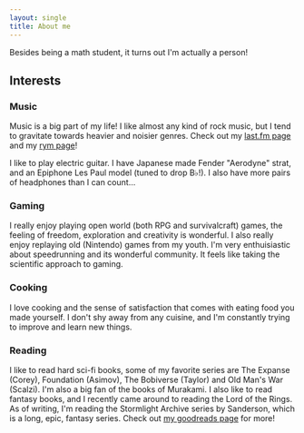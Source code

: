 ```yaml
---
layout: single
title: About me
---
```


Besides being a math student, it turns out I'm actually a person!

## Interests

### Music

Music is a big part of my life! I like almost any kind of rock music, but I tend to gravitate
towards heavier and noisier genres. Check out my [last.fm page](https://www.last.fm/user/Tilpo)
and my [rym page](https://rateyourmusic.com/~Tilpo)!

I like to play electric guitar. I have Japanese made Fender "Aerodyne" strat, and an Epiphone
Les Paul model (tuned to drop B♭!). I also have more pairs of headphones than I can count...

### Gaming

I really enjoy playing open world (both RPG and survivalcraft) games, the feeling of freedom,
exploration  and creativity is wonderful. I also really enjoy replaying old (Nintendo) games from
my youth. I'm very enthuisiastic about speedrunning and its wonderful community. It feels
like taking the scientific approach to gaming.

### Cooking

I love cooking and the sense of satisfaction that comes with eating food you made yourself.
I don't shy away from any cuisine, and I'm constantly trying to improve and learn new things.

### Reading

I like to read hard sci-fi books, some of my favorite series are The Expanse (Corey), Foundation
(Asimov), The Bobiverse (Taylor) and Old Man's War (Scalzi). I'm also a big fan of the books of
Murakami. I also like to read fantasy books, and I recently came around to reading the Lord of the
Rings. As of writing, I'm reading the Stormlight Archive series by Sanderson, which is a long, epic,
fantasy series. Check out [my goodreads page](https://www.goodreads.com/user/show/62542056-tilpo)
for more!